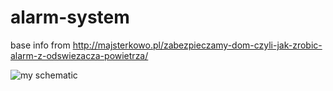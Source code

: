 # alarm-system
base info from http://majsterkowo.pl/zabezpieczamy-dom-czyli-jak-zrobic-alarm-z-odswiezacza-powietrza/

![my schematic](http://oi64.tinypic.com/28s4lee.jpg)
